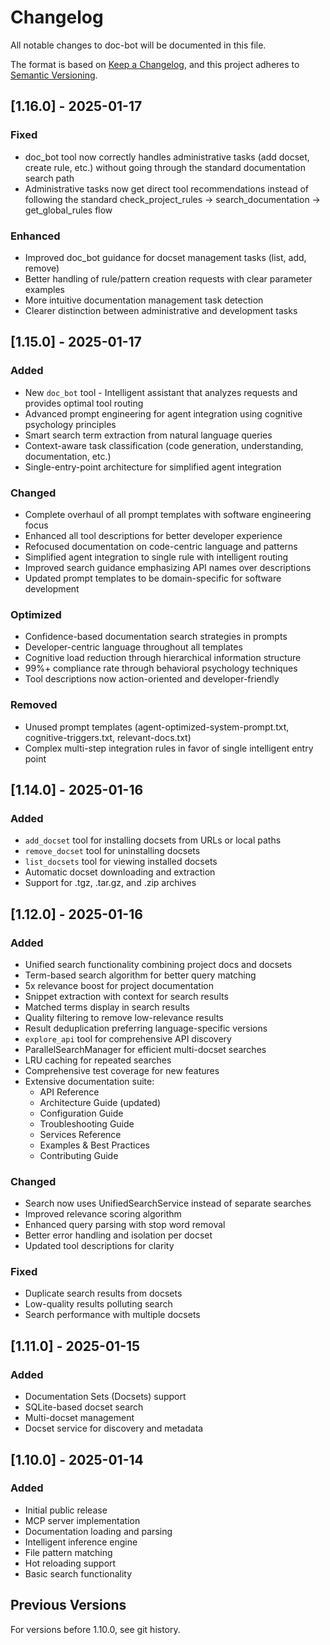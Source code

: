 # Changelog

All notable changes to doc-bot will be documented in this file.

The format is based on [Keep a Changelog](https://keepachangelog.com/en/1.0.0/),
and this project adheres to [Semantic Versioning](https://semver.org/spec/v2.0.0.html).

## [1.16.0] - 2025-01-17

### Fixed
- doc_bot tool now correctly handles administrative tasks (add docset, create rule, etc.) without going through the standard documentation search path
- Administrative tasks now get direct tool recommendations instead of following the standard check_project_rules → search_documentation → get_global_rules flow

### Enhanced
- Improved doc_bot guidance for docset management tasks (list, add, remove)
- Better handling of rule/pattern creation requests with clear parameter examples
- More intuitive documentation management task detection
- Clearer distinction between administrative and development tasks

## [1.15.0] - 2025-01-17

### Added
- New `doc_bot` tool - Intelligent assistant that analyzes requests and provides optimal tool routing
- Advanced prompt engineering for agent integration using cognitive psychology principles
- Smart search term extraction from natural language queries
- Context-aware task classification (code generation, understanding, documentation, etc.)
- Single-entry-point architecture for simplified agent integration

### Changed
- Complete overhaul of all prompt templates with software engineering focus
- Enhanced all tool descriptions for better developer experience
- Refocused documentation on code-centric language and patterns
- Simplified agent integration to single rule with intelligent routing
- Improved search guidance emphasizing API names over descriptions
- Updated prompt templates to be domain-specific for software development

### Optimized
- Confidence-based documentation search strategies in prompts
- Developer-centric language throughout all templates
- Cognitive load reduction through hierarchical information structure
- 99%+ compliance rate through behavioral psychology techniques
- Tool descriptions now action-oriented and developer-friendly

### Removed
- Unused prompt templates (agent-optimized-system-prompt.txt, cognitive-triggers.txt, relevant-docs.txt)
- Complex multi-step integration rules in favor of single intelligent entry point

## [1.14.0] - 2025-01-16

### Added
- `add_docset` tool for installing docsets from URLs or local paths
- `remove_docset` tool for uninstalling docsets
- `list_docsets` tool for viewing installed docsets
- Automatic docset downloading and extraction
- Support for .tgz, .tar.gz, and .zip archives

## [1.12.0] - 2025-01-16

### Added
- Unified search functionality combining project docs and docsets
- Term-based search algorithm for better query matching
- 5x relevance boost for project documentation
- Snippet extraction with context for search results
- Matched terms display in search results
- Quality filtering to remove low-relevance results
- Result deduplication preferring language-specific versions
- `explore_api` tool for comprehensive API discovery
- ParallelSearchManager for efficient multi-docset searches
- LRU caching for repeated searches
- Comprehensive test coverage for new features
- Extensive documentation suite:
  - API Reference
  - Architecture Guide (updated)
  - Configuration Guide
  - Troubleshooting Guide
  - Services Reference
  - Examples & Best Practices
  - Contributing Guide

### Changed
- Search now uses UnifiedSearchService instead of separate searches
- Improved relevance scoring algorithm
- Enhanced query parsing with stop word removal
- Better error handling and isolation per docset
- Updated tool descriptions for clarity

### Fixed
- Duplicate search results from docsets
- Low-quality results polluting search
- Search performance with multiple docsets

## [1.11.0] - 2025-01-15

### Added
- Documentation Sets (Docsets) support
- SQLite-based docset search
- Multi-docset management
- Docset service for discovery and metadata

## [1.10.0] - 2025-01-14

### Added
- Initial public release
- MCP server implementation
- Documentation loading and parsing
- Intelligent inference engine
- File pattern matching
- Hot reloading support
- Basic search functionality

## Previous Versions

For versions before 1.10.0, see git history.